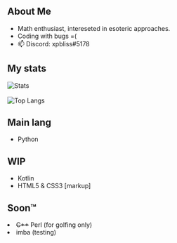 ## About Me

- Math enthusiast, intereseted in esoteric approaches.
- Coding with bugs =(
- 📫 Discord: xpbliss#5178

## My stats
![Stats](https://github-readme-stats.vercel.app/api?username=xpluna&show_icons=true&bg_color=30,e96443,904e95&title_color=fff&text_color=fff&icon_color=fff&hide_border=true)
<br></br>
![Top Langs](https://github-readme-stats.vercel.app/api/top-langs/?username=xpluna&layout=compact&show_icons=true&theme=radical&bg_color=30,e96443,904e95&title_color=fff&text_color=fff&icon_color=fff&hide_border=true)

## Main lang
<ul>
  <li>Python</li>
</ul>

## WIP
<ul>
  <li>Kotlin</li>
  <li>HTML5 & CSS3 [markup]</li>
</ul>

## Soon™
</ul>
  <li><del>C++</del> Perl (for golfing only)</li>
  <li>imba (testing)</li>
</ul>
